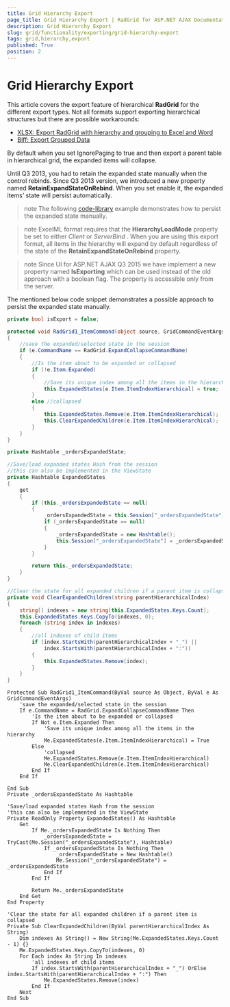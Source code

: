 ```yaml
---
title: Grid Hierarchy Export
page_title: Grid Hierarchy Export | RadGrid for ASP.NET AJAX Documentation
description: Grid Hierarchy Export
slug: grid/functionality/exporting/grid-hierarchy-export
tags: grid,hierarchy,export
published: True
position: 2
---
```


# Grid Hierarchy Export



This article covers the export feature of hierarchical **RadGrid** for the different export types. Not all formats support exporting hierarchical structures but there are possible workarounds:
* [XLSX: Export RadGrid with hierarchy and grouping to Excel and Word](https://www.telerik.com/community/code-library/aspnet-ajax/grid/export-hierarchical-grid.aspx) 
* [Biff: Export Grouped Data](https://github.com/telerik/aspnet-sdk/tree/master/Grid/GridExportGroupedData) 


By default when you set IgnorePaging to true and then export a parent table in hierarchical grid, the expanded items will collapse.

Until Q3 2013, you had to retain the expanded state manually when the control rebinds. Since Q3 2013 version, we introduced a new property named **RetainExpandStateOnRebind**. When you set enable it, the expanded items’ state will persist automatically.

>note The following [code-library](https://www.telerik.com/community/code-library/aspnet-ajax/grid/export-hierarchical-grid.aspx) example demonstrates how to persist the expanded state manually.
>


>note ExcelML format requires that the **HierarchyLoadMode** property be set to either *Client* or *ServerBind* . When you are using this export format, all items in the hierarchy will expand by default regardless of the state of the **RetainExpandStateOnRebind** property.
>

>note Since UI for ASP.NET AJAX Q3 2015 we have implement a new property named **IsExporting** which can be used instead of the old approach with a boolean flag. The property is accessible only from the server.
>

The mentioned below code snippet demonstrates a possible approach to persist the expanded state manually.



````C#
private bool isExport = false;

protected void RadGrid1_ItemCommand(object source, GridCommandEventArgs e)
{ 
    //save the expanded/selected state in the session
    if (e.CommandName == RadGrid.ExpandCollapseCommandName)
    {
        //Is the item about to be expanded or collapsed
        if (!e.Item.Expanded)
        {
            //Save its unique index among all the items in the hierarchy
            this.ExpandedStates[e.Item.ItemIndexHierarchical] = true;
        }
        else //collapsed
        {
            this.ExpandedStates.Remove(e.Item.ItemIndexHierarchical);
            this.ClearExpandedChildren(e.Item.ItemIndexHierarchical);
        }
    }
}

private Hashtable _ordersExpandedState;

//Save/load expanded states Hash from the session
//this can also be implemented in the ViewState
private Hashtable ExpandedStates
{
    get
    {
        if (this._ordersExpandedState == null)
        {
            _ordersExpandedState = this.Session["_ordersExpandedState"] as Hashtable;
            if (_ordersExpandedState == null)
            {
                _ordersExpandedState = new Hashtable();
                this.Session["_ordersExpandedState"] = _ordersExpandedState;
            }
        }

        return this._ordersExpandedState;
    }
}

//Clear the state for all expanded children if a parent item is collapsed
private void ClearExpandedChildren(string parentHierarchicalIndex)
{
    string[] indexes = new string[this.ExpandedStates.Keys.Count];
    this.ExpandedStates.Keys.CopyTo(indexes, 0);
    foreach (string index in indexes)
    {
        //all indexes of child items
        if (index.StartsWith(parentHierarchicalIndex + "_") ||
            index.StartsWith(parentHierarchicalIndex + ":"))
        {
            this.ExpandedStates.Remove(index);
        }
    }
}

````
````VB
Protected Sub RadGrid1_ItemCommand(ByVal source As Object, ByVal e As GridCommandEventArgs)
    'save the expanded/selected state in the session
    If e.CommandName = RadGrid.ExpandCollapseCommandName Then
        'Is the item about to be expanded or collapsed
        If Not e.Item.Expanded Then
            'Save its unique index among all the items in the hierarchy
            Me.ExpandedStates(e.Item.ItemIndexHierarchical) = True
        Else
            'collapsed
            Me.ExpandedStates.Remove(e.Item.ItemIndexHierarchical)
            Me.ClearExpandedChildren(e.Item.ItemIndexHierarchical)
        End If
    End If

End Sub
Private _ordersExpandedState As Hashtable

'Save/load expanded states Hash from the session
'this can also be implemented in the ViewState
Private ReadOnly Property ExpandedStates() As Hashtable
    Get
        If Me._ordersExpandedState Is Nothing Then
            _ordersExpandedState = TryCast(Me.Session("_ordersExpandedState"), Hashtable)
            If _ordersExpandedState Is Nothing Then
                _ordersExpandedState = New Hashtable()
                Me.Session("_ordersExpandedState") = _ordersExpandedState
            End If
        End If

        Return Me._ordersExpandedState
    End Get
End Property

'Clear the state for all expanded children if a parent item is collapsed
Private Sub ClearExpandedChildren(ByVal parentHierarchicalIndex As String)
    Dim indexes As String() = New String(Me.ExpandedStates.Keys.Count - 1) {}
    Me.ExpandedStates.Keys.CopyTo(indexes, 0)
    For Each index As String In indexes
        'all indexes of child items
        If index.StartsWith(parentHierarchicalIndex + "_") OrElse index.StartsWith(parentHierarchicalIndex + ":") Then
            Me.ExpandedStates.Remove(index)
        End If
    Next
End Sub
````


## 
